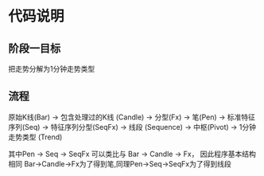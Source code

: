 # 代码说明

## 阶段一目标

把走势分解为1分钟走势类型

## 流程

原始K线(Bar)  ->   包含处理过的K线 (Candle) -> 分型(Fx) -> 笔(Pen) -> 标准特征序列(Seq) -> 特征序列分型(SeqFx) -> 线段 (Sequence) ->
中枢(Pivot) -> 1分钟走势类型 (Trend)

其中Pen -> Seq -> SeqFx 可以类比与 Bar -> Candle -> Fx， 因此程序基本结构相同
Bar->Candle->Fx为了得到笔,同理Pen->Seq->SeqFx为了得到线段


